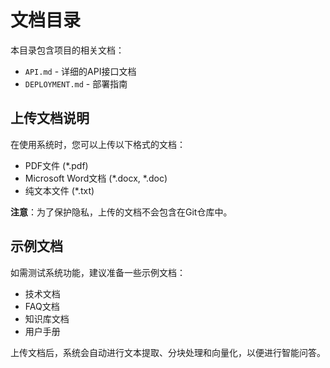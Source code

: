 # 文档目录

本目录包含项目的相关文档：

- `API.md` - 详细的API接口文档
- `DEPLOYMENT.md` - 部署指南

## 上传文档说明

在使用系统时，您可以上传以下格式的文档：

- PDF文件 (*.pdf)
- Microsoft Word文档 (*.docx, *.doc)
- 纯文本文件 (*.txt)

**注意**：为了保护隐私，上传的文档不会包含在Git仓库中。

## 示例文档

如需测试系统功能，建议准备一些示例文档：

- 技术文档
- FAQ文档
- 知识库文档
- 用户手册

上传文档后，系统会自动进行文本提取、分块处理和向量化，以便进行智能问答。 